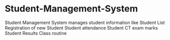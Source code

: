 # Student-Management-System
Student Management System manages student information like
Student List
Registration of new Student
Student attendance
Student CT exam marks
Student Results
Class routine
